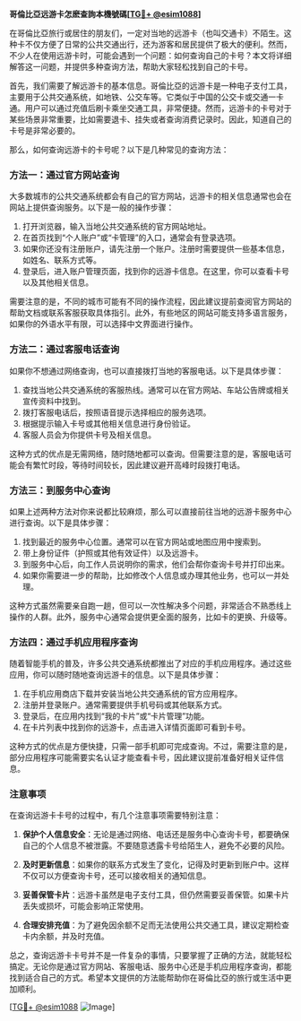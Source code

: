 **哥倫比亞远游卡怎麽查詢本機號碼[[TG💪+ @esim1088](https://t.me/s/esim1088)]**

在哥倫比亞旅行或居住的朋友们，一定对当地的远游卡（也叫交通卡）不陌生。这种卡不仅方便了日常的公共交通出行，还为游客和居民提供了极大的便利。然而，不少人在使用远游卡时，可能会遇到一个问题：如何查询自己的卡号？本文将详细解答这一问题，并提供多种查询方法，帮助大家轻松找到自己的卡号。

首先，我们需要了解远游卡的基本信息。哥倫比亞的远游卡是一种电子支付工具，主要用于公共交通系统，如地铁、公交车等。它类似于中国的公交卡或交通一卡通。用户可以通过充值后刷卡乘坐交通工具，非常便捷。然而，远游卡的卡号对于某些场景非常重要，比如需要退卡、挂失或者查询消费记录时。因此，知道自己的卡号是非常必要的。

那么，如何查询远游卡的卡号呢？以下是几种常见的查询方法：

### 方法一：通过官方网站查询

大多数城市的公共交通系统都会有自己的官方网站，远游卡的相关信息通常也会在网站上提供查询服务。以下是一般的操作步骤：

1. 打开浏览器，输入当地公共交通系统的官方网站地址。
2. 在首页找到“个人账户”或“卡管理”的入口，通常会有登录选项。
3. 如果你还没有注册账户，请先注册一个账户。注册时需要提供一些基本信息，如姓名、联系方式等。
4. 登录后，进入账户管理页面，找到你的远游卡信息。在这里，你可以查看卡号以及其他相关信息。

需要注意的是，不同的城市可能有不同的操作流程，因此建议提前查阅官方网站的帮助文档或联系客服获取具体指引。此外，有些地区的网站可能支持多语言服务，如果你的外语水平有限，可以选择中文界面进行操作。

### 方法二：通过客服电话查询

如果你不想通过网络查询，也可以直接拨打当地的客服电话。以下是具体步骤：

1. 查找当地公共交通系统的客服热线。通常可以在官方网站、车站公告牌或相关宣传资料中找到。
2. 拨打客服电话后，按照语音提示选择相应的服务选项。
3. 根据提示输入卡号或其他相关信息进行身份验证。
4. 客服人员会为你提供卡号及相关信息。

这种方式的优点是无需网络，随时随地都可以查询。但需要注意的是，客服电话可能会有繁忙时段，等待时间较长，因此建议避开高峰时段拨打电话。

### 方法三：到服务中心查询

如果上述两种方法对你来说都比较麻烦，那么可以直接前往当地的远游卡服务中心进行查询。以下是具体步骤：

1. 找到最近的服务中心位置。通常可以在官方网站或地图应用中搜索到。
2. 带上身份证件（护照或其他有效证件）以及远游卡。
3. 到服务中心后，向工作人员说明你的需求，他们会帮你查询卡号并打印出来。
4. 如果你需要进一步的帮助，比如修改个人信息或办理其他业务，也可以一并处理。

这种方式虽然需要亲自跑一趟，但可以一次性解决多个问题，非常适合不熟悉线上操作的人群。此外，服务中心通常会提供更全面的服务，比如卡的更换、升级等。

### 方法四：通过手机应用程序查询

随着智能手机的普及，许多公共交通系统都推出了对应的手机应用程序。通过这些应用，你可以随时随地查询远游卡的信息。以下是具体步骤：

1. 在手机应用商店下载并安装当地公共交通系统的官方应用程序。
2. 注册并登录账户。通常需要提供手机号码或其他联系方式。
3. 登录后，在应用内找到“我的卡片”或“卡片管理”功能。
4. 在卡片列表中找到你的远游卡，点击进入详情页面即可看到卡号。

这种方式的优点是方便快捷，只需一部手机即可完成查询。不过，需要注意的是，部分应用程序可能需要实名认证才能查看卡号，因此建议提前准备好相关证件信息。

### 注意事项

在查询远游卡卡号的过程中，有几个注意事项需要特别注意：

1. **保护个人信息安全**：无论是通过网络、电话还是服务中心查询卡号，都要确保自己的个人信息不被泄露。不要随意透露卡号给陌生人，避免不必要的风险。
   
2. **及时更新信息**：如果你的联系方式发生了变化，记得及时更新到账户中。这样不仅可以方便查询卡号，还可以接收相关的通知信息。

3. **妥善保管卡片**：远游卡虽然是电子支付工具，但仍然需要妥善保管。如果卡片丢失或损坏，可能会影响正常使用。

4. **合理安排充值**：为了避免因余额不足而无法使用公共交通工具，建议定期检查卡内余额，并及时充值。

总之，查询远游卡卡号并不是一件复杂的事情，只要掌握了正确的方法，就能轻松搞定。无论你是通过官方网站、客服电话、服务中心还是手机应用程序查询，都能找到适合自己的方式。希望本文提供的方法能帮助你在哥倫比亞的旅行或生活中更加顺利。

[[TG💪+ @esim1088](https://t.me/s/esim1088) ![Image](https://i.postimg.cc/4NQfJmqS/Snipaste-2025-05-13-00-14-12.png)]
